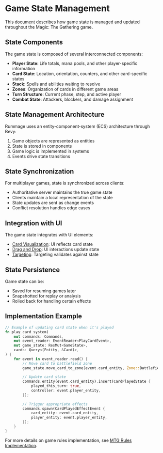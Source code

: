# Game State Management

This document describes how game state is managed and updated throughout the Magic: The Gathering game.

## State Components

The game state is composed of several interconnected components:

- **Player State**: Life totals, mana pools, and other player-specific information
- **Card State**: Location, orientation, counters, and other card-specific states
- **Stack**: Spells and abilities waiting to resolve
- **Zones**: Organization of cards in different game areas
- **Turn Structure**: Current phase, step, and active player
- **Combat State**: Attackers, blockers, and damage assignment

## State Management Architecture

Rummage uses an entity-component-system (ECS) architecture through Bevy:

1. Game objects are represented as entities
2. State is stored in components
3. Game logic is implemented in systems
4. Events drive state transitions

## State Synchronization

For multiplayer games, state is synchronized across clients:

- Authoritative server maintains the true game state
- Clients maintain a local representation of the state
- State updates are sent as change events
- Conflict resolution handles edge cases

## Integration with UI

The game state integrates with UI elements:

- [Card Visualization](../game_gui/cards/index.md): UI reflects card state
- [Drag and Drop](../game_gui/interaction/drag_and_drop.md): UI interactions update state
- [Targeting](../game_gui/interaction/targeting.md): Targeting validates against state

## State Persistence

Game state can be:

- Saved for resuming games later
- Snapshotted for replay or analysis
- Rolled back for handling certain effects

## Implementation Example

```rust
// Example of updating card state when it's played
fn play_card_system(
    mut commands: Commands,
    mut event_reader: EventReader<PlayCardEvent>,
    mut game_state: ResMut<GameState>,
    cards: Query<(Entity, &Card)>,
) {
    for event in event_reader.read() {
        // Move card to battlefield zone
        game_state.move_card_to_zone(event.card_entity, Zone::Battlefield);
        
        // Update card state
        commands.entity(event.card_entity).insert(CardPlayedState {
            played_this_turn: true,
            controller: event.player_entity,
        });
        
        // Trigger appropriate effects
        commands.spawn(CardPlayedEffectEvent {
            card_entity: event.card_entity,
            player_entity: event.player_entity,
        });
    }
}
```

For more details on game rules implementation, see [MTG Rules Implementation](../mtg_rules/index.md). 